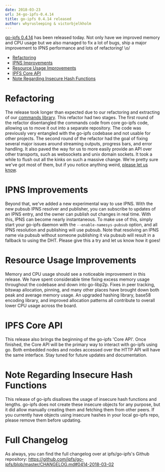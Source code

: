 ```yaml
---
date: 2018-03-23
url: 34-go-ipfs-0.4.14
title: go-ipfs 0.4.14 released
author: whyrusleeping & victorbjelkholm
---
```


[go-ipfs 0.4.14](https://dist.ipfs.io/#go-ipfs) has been released today. Not
only have we improved memory and CPU usage but we also managed to fix a lot of
bugs, ship a major improvement to IPNS performance and lots of refactoring! \o/

- [Refactoring](#refactoring)
- [IPNS Improvements](#ipns-improvements)
- [Resource Usage Improvements](#resource-usage-improvements)
- [IPFS Core API](#ipfs-core-api)
- [Note Regarding Insecure Hash Functions](#note-regarding-insecure-hash-functions)

# Refactoring

The release took longer than expected due to our refactoring and extracting of
our [commands library](https://github.com/ipfs/go-ipfs-cmds). This refactor had
two stages. The first round of the refactor disentangled the commands code from
core go-ipfs code, allowing us to move it out into a separate repository. The
code was previously very entangled with the go-ipfs codebase and not usable for
other projects. The second round of the refactor had the goal of fixing several
major issues around streaming outputs, progress bars, and error handling. It
also paved the way for us to more easily provide an API over other transports,
such as websockets and unix domain sockets.  It took a while to flush out all
the kinks on such a massive change. We're pretty sure we've got most of them,
but if you notice anything weird,
[please let us know](https://github.com/ipfs/go-ipfs/issues/new).

# IPNS Improvements

Beyond that, we've added a new experimental way to use IPNS. With the new
pubsub IPNS resolver and publisher, you can subscribe to updates of an IPNS
entry, and the owner can publish out changes in real time. With this, IPNS can
become nearly instantaneous. To make use of this, simply start your go-ipfs
daemon with the `--enable-namesys-pubsub` option, and all IPNS resolution and
publishing will use pubsub. Note that resolving an IPNS name via pubsub without
someone publishing it via pubsub will result in a fallback to using the DHT.
Please give this a try and let us know how it goes!

# Resource Usage Improvements

Memory and CPU usage should see a noticeable improvement in this release. We
have spent considerable time fixing excess memory usage throughout the codebase
and down into go-libp2p. Fixes in peer tracking, bitswap allocation, pinning,
and many other places have brought down both peak and average memory usage. An
upgraded hashing library, base58 encoding library, and improved allocation
patterns all contribute to overall lower CPU usage across the board.

# IPFS Core API

This release also brings the beginning of the go-ipfs 'Core API'. Once
finished, the Core API will be the primary way to interact with go-ipfs using
go. Both embedded nodes and nodes accessed over the HTTP API will have the same
interface.  Stay tuned for future updates and documentation.

# Note Regarding Insecure Hash Functions

This release of go-ipfs disallows the usage of insecure hash functions and
lengths.  go-ipfs does not create these insecure objects for any purpose, but
it did allow manually creating them and fetching them from other peers. If you
currently have objects using insecure hashes in your local go-ipfs repo, please
remove them before updating.

# Full Changelog

As always, you can find the full changelog over at ipfs/go-ipfs's Github
repository:
https://github.com/ipfs/go-ipfs/blob/master/CHANGELOG.md#0414-2018-03-02
